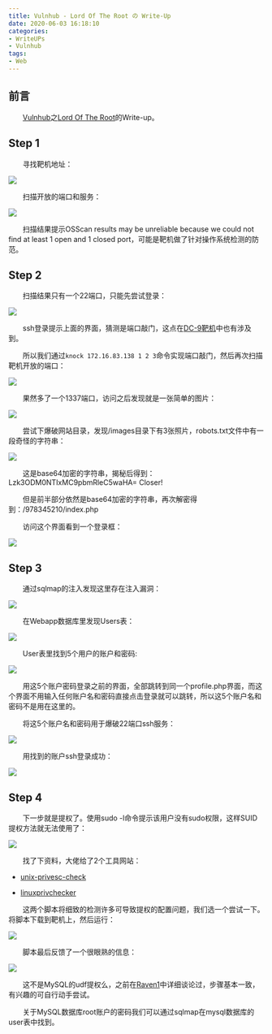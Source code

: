```yaml
---
title: Vulnhub - Lord Of The Root の Write-Up
date: 2020-06-03 16:18:10
categories:
- WriteUPs
- Vulnhub
tags:
- Web
---
```

## 前言

&emsp;&emsp;[Vulnhub](https://www.vulnhub.com/)之[Lord Of The Root](https://www.vulnhub.com/entry/lord-of-the-root-101,129/)的Write-up。

<!-- more -->

## Step 1

&emsp;&emsp;寻找靶机地址：

![](/img/LordOfTheRoot/LordOfTheRoot1.png)

&emsp;&emsp;扫描开放的端口和服务：

![](/img/LordOfTheRoot/LordOfTheRoot2.png)

&emsp;&emsp;扫描结果提示OSScan results may be unreliable because we could not find at least 1 open and 1 closed port，可能是靶机做了针对操作系统检测的防范。

## Step 2

&emsp;&emsp;扫描结果只有一个22端口，只能先尝试登录：

![](/img/LordOfTheRoot/LordOfTheRoot3.png)

&emsp;&emsp;ssh登录提示上面的界面，猜测是端口敲门，这点在[DC-9靶机](https://coldwave96.github.io/2020/05/06/DC-9/#Step-4)中也有涉及到。

&emsp;&emsp;所以我们通过`knock 172.16.83.138 1 2 3`命令实现端口敲门，然后再次扫描靶机开放的端口：

![](/img/LordOfTheRoot/LordOfTheRoot4.png)

&emsp;&emsp;果然多了一个1337端口，访问之后发现就是一张简单的图片：

![](/img/LordOfTheRoot/LordOfTheRoot5.png)

&emsp;&emsp;尝试下爆破网站目录，发现/images目录下有3张照片，robots.txt文件中有一段奇怪的字符串：

![](/img/LordOfTheRoot/LordOfTheRoot6.png)

&emsp;&emsp;这是base64加密的字符串，揭秘后得到：Lzk3ODM0NTIxMC9pbmRleC5waHA= Closer!

&emsp;&emsp;但是前半部分依然是base64加密的字符串，再次解密得到：/978345210/index.php

&emsp;&emsp;访问这个界面看到一个登录框：

![](/img/LordOfTheRoot/LordOfTheRoot7.png)

## Step 3

&emsp;&emsp;通过sqlmap的注入发现这里存在注入漏洞：

![](/img/LordOfTheRoot/LordOfTheRoot8.png)

&emsp;&emsp;在Webapp数据库里发现Users表：

![](/img/LordOfTheRoot/LordOfTheRoot9.png)

&emsp;&emsp;User表里找到5个用户的账户和密码:

![](/img/LordOfTheRoot/LordOfTheRoot10.png)

&emsp;&emsp;用这5个账户密码登录之前的界面，全部跳转到同一个profile.php界面，而这个界面不用输入任何账户名和密码直接点击登录就可以跳转，所以这5个账户名和密码不是用在这里的。

&emsp;&emsp;将这5个账户名和密码用于爆破22端口ssh服务：

![](/img/LordOfTheRoot/LordOfTheRoot11.png)

&emsp;&emsp;用找到的账户ssh登录成功：

![](/img/LordOfTheRoot/LordOfTheRoot12.png)

## Step 4

&emsp;&emsp;下一步就是提权了。使用sudo -l命令提示该用户没有sudo权限，这样SUID提权方法就无法使用了：

![](/img/LordOfTheRoot/LordOfTheRoot13.png)

&emsp;&emsp;找了下资料，大佬给了2个工具网站：

* [unix-privesc-check](http://pentestmonkey.net/tools/audit/unix-privesc-check)

* [linuxprivchecker](https://www.securitysift.com/download/linuxprivchecker.py)

&emsp;&emsp;这两个脚本将细致的检测许多可导致提权的配置问题，我们选一个尝试一下。将脚本下载到靶机上，然后运行：

![](/img/LordOfTheRoot/LordOfTheRoot14.png)

&emsp;&emsp;脚本最后反馈了一个很眼熟的信息：

![](/img/LordOfTheRoot/LordOfTheRoot15.png)

&emsp;&emsp;这不是MySQL的udf提权么，之前在[Raven1](https://coldwave96.github.io/2020/05/25/Raven-1/#P-S)中详细谈论过，步骤基本一致，有兴趣的可自行动手尝试。

&emsp;&emsp;关于MySQL数据库root账户的密码我们可以通过sqlmap在mysql数据库的user表中找到。
